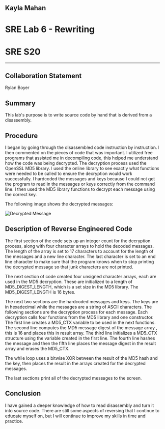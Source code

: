 ## Kayla Mahan
# SRE Lab 6 - Rewriting
# SRE S20
------------------------------------------------
## Collaboration Statement
Rylan Boyer

## Summary
This lab's purpose is to write source code by hand that is derived from a disassembly.

## Procedure
I began by going through the disassembled code instruction by instruction. I then commented on the pieces of code that was important. I utilized free programs that assisted me in decompiling code, this helped me understand how the code was being decrypted. The decryption process used the OpenSSL MD5 library. I used the online library to see exactly what functions were needed to be called to ensure the decryption would work successfully. I hardcoded the messages and keys because I could not get the program to read in the messages or keys correctly from the command line. I then used the MD5 library functions to decrypt each message using the correct key. 

The following image shows the decrypted messages:

![Decrypted Message](./lab6.png)

## Description of Reverse Engineered Code
The first section of the code sets up an integer count for the decryption process, along with four character arrays to hold the decoded messages. The length of the array is set to 17 characters to account for the length of the messages and a new line character. The last character is set to an end line character to make sure that the program knows when to stop printing the decrypted message so that junk characters are not printed. 

The next section of code created four unsigned character arrays, each are used in the MD5 decryption. These are initialized to a length of MD5_DIGEST_LENGTH, which is a set size in the MD5 library. The MD5_DIGEST_LENGTH is 16 bytes.

The next two sections are the hardcoded messages and keys. The keys are in hexadecimal while the messages are a string of ASCII characters. The following sections are the decryption process for each message. Each decryption calls four functions from the MD5 library and one constructor. The first line creates a MD5_CTX variable to be used in the next functions. The second line computes the MD5 message digest of the message array , this is 16 and places this in result array. The third line initializes a MD5_CTX structure using the variable created in the first line. The fourth line hashes the message and then the fifth line places the message digest in the result array and erases the MD5_CTX.

The while loop uses a bitwise XOR between the result of the MD5 hash and the key, then places the result in the arrays created for the decrypted messages.

The last sections print all of the decrypted messages to the screen.

## Conclusion
I have gained a deeper knowledge of how to read disassembly and turn it into source code. There are still some aspects of reversing that I continue to educate myself on, but I will continue to improve my skills in time and practice. 

